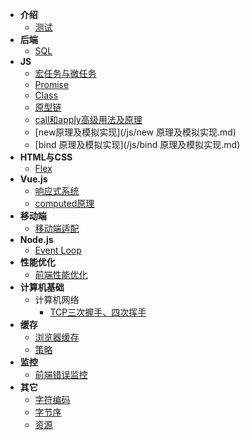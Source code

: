 - **介绍**
  - [测试](/test.md?v=1)
- **后端**
  - [SQL](/sql.md)
- **JS**
  - [宏任务与微任务](/js/宏任务与微任务.md)
  - [Promise](/js/Promise.md)
  - [Class](/js/Class.md)
  - [原型链](/js/原型链.md)
  - [call和apply高级用法及原理](/js/call和apply高级用法及原理.md)
  - [new原理及模拟实现](/js/new 原理及模拟实现.md)
  - [bind 原理及模拟实现](/js/bind 原理及模拟实现.md)
- **HTML与CSS**
  - [Flex](/html与css/flex.md)
- **Vue.js**
  - [响应式系统](/vuejs/响应式系统.md)
  - [computed原理](/vuejs/computed原理.md)
- **移动端**
  - [移动端适配](/移动端/移动端适配.md)
- **Node.js**
  - [Event Loop](/node/event-loop.md)
- **性能优化**
  - [前端性能优化](/性能优化/前端性能优化.md)
- **计算机基础**
  - 计算机网络
    - [TCP三次握手、四次挥手](/计算机基础/计算机网络/TCP三次握手、四次挥手.md)
- **缓存**
  - [浏览器缓存](/缓存/浏览器缓存.md)
  - [策略](/缓存/策略.md)
- **监控**
  - [前端错误监控](/监控/前端错误监控.md)
- **其它**
  - [字符编码](/字符编码.md)
  - [字节序](/字节序.md)
  - [资源](/资源.md)
